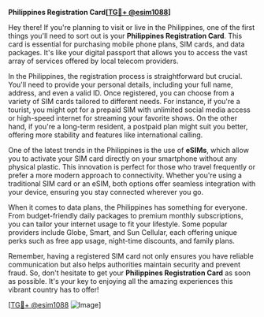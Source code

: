 **Philippines Registration Card[[TG💪+ @esim1088](https://t.me/s/esim1088)]**

Hey there! If you're planning to visit or live in the Philippines, one of the first things you'll need to sort out is your **Philippines Registration Card**. This card is essential for purchasing mobile phone plans, SIM cards, and data packages. It's like your digital passport that allows you to access the vast array of services offered by local telecom providers.

In the Philippines, the registration process is straightforward but crucial. You'll need to provide your personal details, including your full name, address, and even a valid ID. Once registered, you can choose from a variety of SIM cards tailored to different needs. For instance, if you're a tourist, you might opt for a prepaid SIM with unlimited social media access or high-speed internet for streaming your favorite shows. On the other hand, if you're a long-term resident, a postpaid plan might suit you better, offering more stability and features like international calling.

One of the latest trends in the Philippines is the use of **eSIMs**, which allow you to activate your SIM card directly on your smartphone without any physical plastic. This innovation is perfect for those who travel frequently or prefer a more modern approach to connectivity. Whether you're using a traditional SIM card or an eSIM, both options offer seamless integration with your device, ensuring you stay connected wherever you go.

When it comes to data plans, the Philippines has something for everyone. From budget-friendly daily packages to premium monthly subscriptions, you can tailor your internet usage to fit your lifestyle. Some popular providers include Globe, Smart, and Sun Cellular, each offering unique perks such as free app usage, night-time discounts, and family plans.

Remember, having a registered SIM card not only ensures you have reliable communication but also helps authorities maintain security and prevent fraud. So, don't hesitate to get your **Philippines Registration Card** as soon as possible. It's your key to enjoying all the amazing experiences this vibrant country has to offer!

[[TG💪+ @esim1088](https://t.me/s/esim1088) ![Image](https://i.postimg.cc/Y0z9fWf4/image.png)]